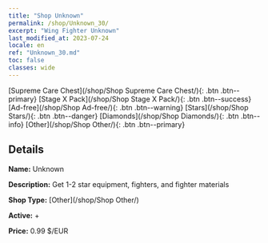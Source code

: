 ```yaml
---
title: "Shop Unknown"
permalink: /shop/Unknown_30/
excerpt: "Wing Fighter Unknown"
last_modified_at: 2023-07-24
locale: en
ref: "Unknown_30.md"
toc: false
classes: wide
---
```



  [Supreme Care Chest](/shop/Shop Supreme Care Chest/){: .btn .btn--primary}   [Stage X Pack](/shop/Shop Stage X Pack/){: .btn .btn--success}   [Ad-free](/shop/Shop Ad-free/){: .btn .btn--warning}   [Stars](/shop/Shop Stars/){: .btn .btn--danger}   [Diamonds](/shop/Shop Diamonds/){: .btn .btn--info}   [Other](/shop/Shop Other/){: .btn .btn--primary} 

## Details

 **Name:** Unknown 

 **Description:** Get 1-2 star equipment, fighters, and fighter materials

 **Shop Type:** [Other](/shop/Shop Other/)

 **Active:** + 

 **Price:** 0.99 $/EUR 


